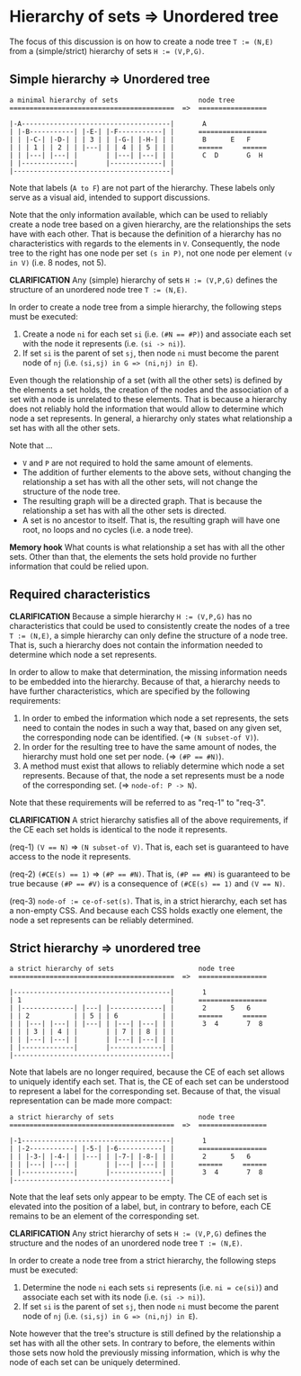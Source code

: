 
<!-- ======================================================================= -->
# Hierarchy of sets => Unordered tree

The focus of this discussion is on how to create a node tree `T := (N,E)`
from a (simple/strict) hierarchy of sets `H := (V,P,G)`.

<!-- ======================================================================= -->
## Simple hierarchy => Unordered tree

```
a minimal hierarchy of sets                    node tree
=========================================  =>  =================

|-A-------------------------------------|       A
| |-B-----------| |-E-| |-F-----------| |      =================
| | |-C-| |-D-| | | 3 | | |-G-| |-H-| | |       B      E   F
| | | 1 | | 2 | | |---| | | 4 | | 5 | | |      ======     ======
| | |---| |---| |       | |---| |---| | |       C  D       G  H
| |-------------|       |-------------| |
|---------------------------------------|
```

Note that labels (`A to F`) are not part of the hierarchy.
These labels only serve as a visual aid, intended to support discussions.

Note that the only information available, which can be used to reliably create
a node tree based on a given hierarchy, are the relationships the sets have
with each other. That is because the definition of a hierarchy has no
characteristics with regards to the elements in `V`. Consequently, the node
tree to the right has one node per set `(s in P)`, not one node per element
`(v in V)` (i.e. 8 nodes, not 5).

**CLARIFICATION**
Any (simple) hierarchy of sets `H := (V,P,G)` defines
the structure of an unordered node tree `T := (N,E)`.

In order to create a node tree from a simple hierarchy,
the following steps must be executed:

1. Create a node `ni` for each set `si` (i.e. `(#N == #P)`) and
   associate each set with the node it represents (i.e. `(si -> ni)`).
2. If set `si` is the parent of set `sj`, then node `ni` must become
   the parent node of `nj` (i.e. `(si,sj) in G => (ni,nj) in E`).

Even though the relationship of a set (with all the other sets) is defined by
the elements a set holds, the creation of the nodes and the association of a
set with a node is unrelated to these elements. That is because a hierarchy
does not reliably hold the information that would allow to determine which
node a set represents. In general, a hierarchy only states what relationship
a set has with all the other sets.

Note that ...

* `V` and `P` are not required to hold the same amount of elements.
* The addition of further elements to the above sets, without changing
  the relationship a set has with all the other sets, will not change
  the structure of the node tree.
* The resulting graph will be a directed graph. That is because
  the relationship a set has with all the other sets is directed.
* A set is no ancestor to itself. That is, the resulting graph will
  have one root, no loops and no cycles (i.e. a node tree).

**Memory hook**
What counts is what relationship a set has with all the other sets. Other than
that, the elements the sets hold provide no further information that could be
relied upon.

<!-- ======================================================================= -->
## Required characteristics

**CLARIFICATION**
Because a simple hierarchy `H := (V,P,G)` has no characteristics that could
be used to consistently create the nodes of a tree `T := (N,E)`, a simple
hierarchy can only define the structure of a node tree. That is, such a
hierarchy does not contain the information needed to determine which node
a set represents.

In order to allow to make that determination, the missing information needs
to be embedded into the hierarchy. Because of that, a hierarchy needs to have
further characteristics, which are specified by the following requirements:

1. In order to embed the information which node a set represents, the sets
   need to contain the nodes in such a way that, based on any given set, the
   corresponding node can be identified. (=> `(N subset-of V)`).
2. In order for the resulting tree to have the same amount of nodes, the
   hierarchy must hold one set per node. (=> `(#P == #N)`).
3. A method must exist that allows to reliably determine which node a set
   represents. Because of that, the node a set represents must be a node
   of the corresponding set. (=> `node-of: P -> N`).

Note that these requirements will be referred to as "req-1" to "req-3".

**CLARIFICATION**
A strict hierarchy satisfies all of the above requirements,
if the CE each set holds is identical to the node it represents.

(req-1) `(V == N)` => `(N subset-of V)`.
That is, each set is guaranteed to have access to the node it represents.

(req-2) `(#CE(s) == 1)` => `(#P == #N)`.
That is, `(#P == #N)` is guaranteed to be true because
`(#P == #V)` is a consequence of `(#CE(s) == 1)` and `(V == N)`.

(req-3) `node-of := ce-of-set(s)`.
That is, in a strict hierarchy, each set has a non-empty CSS. And because
each CSS holds exactly one element, the node a set represents can be reliably
determined.

<!-- ======================================================================= -->
## Strict hierarchy => unordered tree

```
a strict hierarchy of sets                     node tree
=========================================  =>  =================

|---------------------------------------|       1
| 1                                     |      =================
| |-------------| |---| |-------------| |       2      5   6       
| | 2           | | 5 | | 6           | |      ======     ======
| | |---| |---| | |---| | |---| |---| | |       3  4       7  8
| | | 3 | | 4 | |       | | 7 | | 8 | | |
| | |---| |---| |       | |---| |---| | |
| |-------------|       |-------------| |
|---------------------------------------|
```

Note that labels are no longer required, because the CE of each set allows
to uniquely identify each set. That is, the CE of each set can be understood
to represent a label for the corresponding set. Because of that, the visual
representation can be made more compact:

```
a strict hierarchy of sets                     node tree
=========================================  =>  =================

|-1-------------------------------------|       1
| |-2-----------| |-5-| |-6-----------| |      =================
| | |-3-| |-4-| | |---| | |-7-| |-8-| | |       2      5   6
| | |---| |---| |       | |---| |---| | |      ======     ======
| |-------------|       |-------------| |       3  4       7  8
|---------------------------------------|
```

Note that the leaf sets only appear to be empty. The CE of each set is elevated
into the position of a label, but, in contrary to before, each CE remains to be
an element of the corresponding set.

**CLARIFICATION**
Any strict hierarchy of sets `H := (V,P,G)` defines
the structure and the nodes of an unordered node tree `T := (N,E)`.

In order to create a node tree from a strict hierarchy,
the following steps must be executed:

1. Determine the node `ni` each sets `si` represents (i.e. `ni = ce(si)`)
   and associate each set with its node (i.e. `(si -> ni)`).
2. If set `si` is the parent of set `sj`, then node `ni` must become
   the parent node of `nj` (i.e. `(si,sj) in G => (ni,nj) in E`).

Note however that the tree's structure is still defined by the relationship
a set has with all the other sets. In contrary to before, the elements within
those sets now hold the previously missing information, which is why the node
of each set can be uniquely determined.
